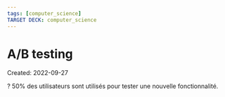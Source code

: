 ```yaml
---
tags: [computer_science] 
TARGET DECK: computer_science
---
```

# A/B testing
Created: 2022-09-27

?
50% des utilisateurs sont utilisés pour tester une nouvelle fonctionnalité.
<!--SR:!2022-12-01,44,270-->
